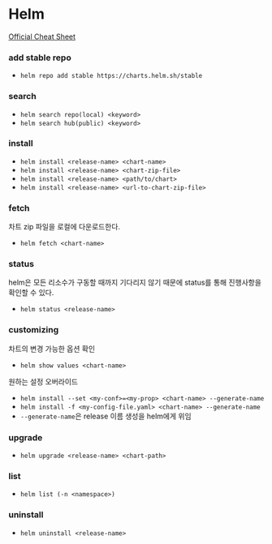 # Helm

[Official Cheat Sheet](https://helm.sh/ko/docs/helm/)

### add stable repo

- `helm repo add stable https://charts.helm.sh/stable`

### search

- `helm search repo(local) <keyword>`
- `helm search hub(public) <keyword>`

### install

- `helm install <release-name> <chart-name>`
- `helm install <release-name> <chart-zip-file>`
- `helm install <release-name> <path/to/chart>`
- `helm install <release-name> <url-to-chart-zip-file>`

### fetch

차트 zip 파일을 로컬에 다운로드한다.

- `helm fetch <chart-name>`

### status

helm은 모든 리소수가 구동할 때까지 기다리지 않기 때문에 status를 통해 진행사항을 확인할 수 있다.

- `helm status <release-name>`

### customizing

차트의 변경 가능한 옵션 확인

- `helm show values <chart-name>`

원하는 설정 오버라이드

- `helm install --set <my-conf>=<my-prop> <chart-name> --generate-name`
- `helm install -f <my-config-file.yaml> <chart-name> --generate-name`
- `--generate-name`은 release 이름 생성을 helm에게 위임

### upgrade

- `helm upgrade <release-name> <chart-path>`

### list

- `helm list (-n <namespace>)`

### uninstall

- `helm uninstall <release-name>`